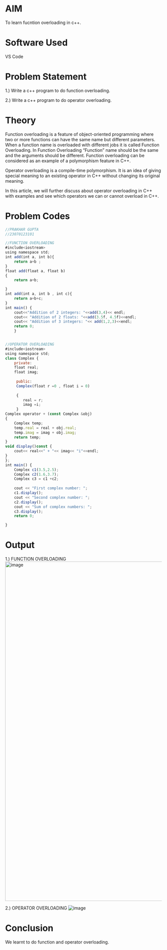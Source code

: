 # AIM
To learn fucntion overloading in c++.

# Software Used

VS Code

# Problem Statement

1.) Write a c++ program to do function overloading.

2.) Write a c++ program to do operator overloading.

# Theory

Function overloading is a feature of object-oriented programming where two or more functions can have the same name but different parameters. When a function name is overloaded with different jobs it is called Function Overloading. In Function Overloading “Function” name should be the same and the arguments should be different. Function overloading can be considered as an example of a polymorphism feature in C++.

Operator overloading is a compile-time polymorphism. It is an idea of giving special meaning to an existing operator in C++ without changing its original meaning.

In this article, we will further discuss about operator overloading in C++ with examples and see which operators we can or cannot overload in C++.

# Problem Codes

```javascript
//PRAKHAR GUPTA
//23070123101

//FUNCTION OVERLOADING
#include<iostream>
using namespace std;
int add(int a, int b){
    return a+b ;
}
float add(float a, float b)
{
    return a+b;

}
int add(int a, int b , int c){
    return a+b+c;
}
int main() {
    cout<<"Addition of 2 integers: "<<add(3,4)<< endl;
    cout<< "Addition of 2 floats: "<<add(3.5f, 4.5f)<<endl;
    cout<< "Addition of 3 integers: "<< add(1,2,3)<<endl;
    return 0;
    }


//OPERATOR OVERLOADING
#include<iostream>
using namespace std;
class Complex {
    private:
    float real;
    float imag;
     
     public:
     Complex(float r =0 , float i = 0)
     
     {
        real = r;
        imag =i;
     }
Complex operator + (const Complex &obj)
{
    Complex temp;
    temp.real = real + obj.real;
    temp.imag = imag + obj.imag;
    return temp;
}
void display()const {
    cout<< real<<" + "<< imag<< "i"<<endl;
}
};
int main() {
    Complex c1(3.5,2.5);
    Complex c2(1.6,3.7);
    Complex c3 = c1 +c2;
   
    cout << "First complex number: ";
    c1.display();
    cout << "Second complex number: ";
    c2.display();
    cout << "Sum of complex numbers: ";
    c3.display();
    return 0;

}

```

# Output

1.) FUNCTION OVERLOADING
<img width="1088" alt="image" src="https://github.com/user-attachments/assets/5e9cc6df-6eb2-4faa-bb0e-b18f999742f2">



2.) OPERATOR OVERLOADING
![image](https://github.com/user-attachments/assets/4464024b-4d85-4afb-b5da-eb3ccd259e86)



# Conclusion


We learnt to do function and operator overloading.
